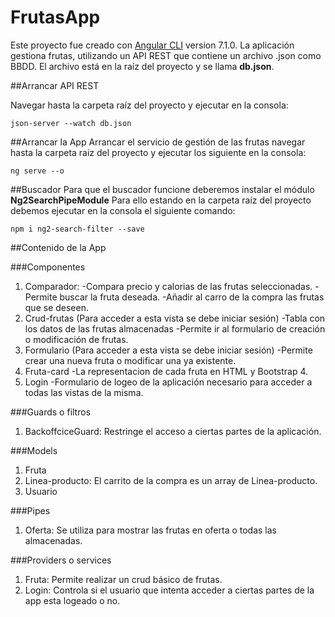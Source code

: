 # FrutasApp

Este proyecto fue creado con [Angular CLI](https://github.com/angular/angular-cli) version 7.1.0.
La aplicación gestiona frutas, utilizando un API REST que contiene un archivo .json como BBDD. El archivo está en la raíz del proyecto y se llama **db.json**.

##Arrancar API REST

Navegar hasta la carpeta raíz del proyecto y ejecutar en la consola:
```
json-server --watch db.json

```
##Arrancar la App
Arrancar el servicio de gestión de las frutas navegar hasta la carpeta raiz del proyecto y ejecutar los siguiente en la consola:
```
ng serve --o

```
##Buscador
Para que el buscador funcione deberemos instalar el módulo **Ng2SearchPipeModule**
Para ello estando en la carpeta raíz del proyecto debemos ejecutar en la consola el siguiente comando:

```
npm i ng2-search-filter --save

```

##Contenido de la App

###Componentes
1. Comparador: 
  -Compara precio y calorias de las frutas seleccionadas.
  -Permite buscar la fruta deseada.
  -Añadir al carro de la compra las frutas que se deseen.
2. Crud-frutas (Para acceder a esta vista se debe iniciar sesión)
  -Tabla con los datos de las frutas almacenadas
  -Permite ir al formulario de creación o modificación de frutas.
3. Formulario (Para acceder a esta vista se debe iniciar sesión)
  -Permite crear una nueva fruta o modificar una ya existente.
4. Fruta-card
  -La representacion de cada fruta en HTML y Bootstrap 4.
5. Login
  -Formulario de logeo de la aplicación necesario para acceder a todas las vistas de la misma.

###Guards o filtros
1. BackoffciceGuard: Restringe el acceso a ciertas partes de la aplicación. 

###Models
1. Fruta
2. Linea-producto: El carrito de la compra es un array de Linea-producto.
3. Usuario

###Pipes
1. Oferta: Se utiliza para mostrar las frutas en oferta o todas las almacenadas.

###Providers o services
1. Fruta: Permite realizar un crud básico de frutas.
2. Login: Controla si el usuario que intenta acceder a ciertas partes de la app esta logeado o no.


